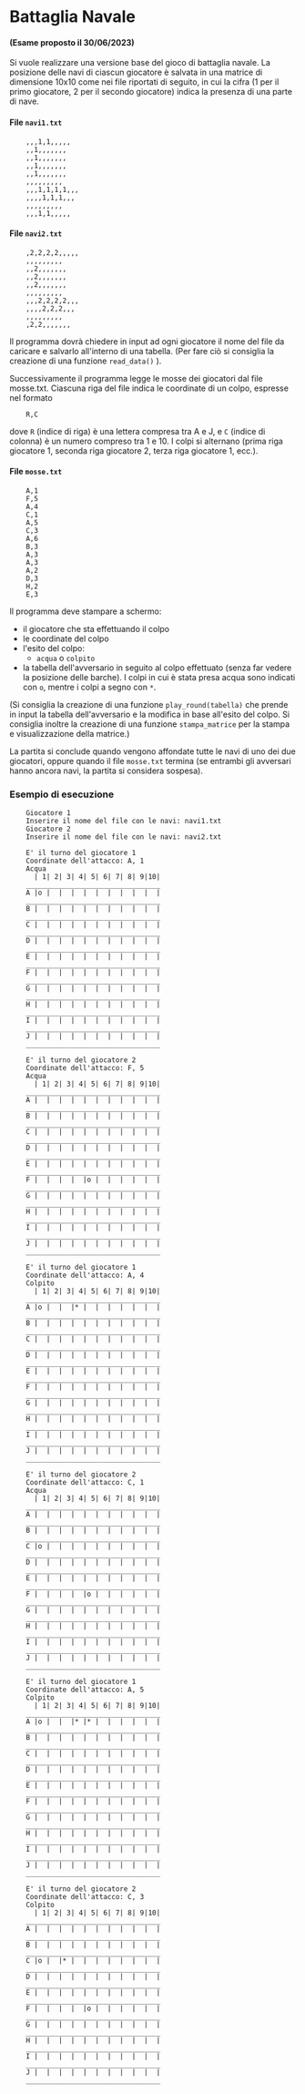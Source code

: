 # Battaglia Navale

#### (Esame proposto il 30/06/2023)

Si vuole realizzare una versione base del gioco di battaglia navale. 
La posizione delle navi di ciascun giocatore è salvata in una matrice di dimensione 10x10
come nei file riportati di seguito, in cui la cifra
(1 per il primo giocatore, 2 per il secondo giocatore)
indica la presenza di una parte di nave.

#### File `navi1.txt`

        ,,,1,1,,,,,
        ,,1,,,,,,,
        ,,1,,,,,,,
        ,,1,,,,,,,
        ,,1,,,,,,,
        ,,,,,,,,,
        ,,,1,1,1,1,,,
        ,,,,1,1,1,,,
        ,,,,,,,,,
        ,,,1,1,,,,,

#### File `navi2.txt`

        ,2,2,2,2,,,,,
        ,,,,,,,,,
        ,,2,,,,,,,
        ,,2,,,,,,,
        ,,2,,,,,,,
        ,,,,,,,,,
        ,,,2,2,2,2,,,
        ,,,,2,2,2,,,
        ,,,,,,,,,
        ,2,2,,,,,,,

Il programma dovrà chiedere in input ad ogni giocatore il nome del file da
caricare e salvarlo all'interno di una tabella. 
(Per fare ciò si consiglia la creazione di una funzione
`read_data()`
).

Successivamente il programma legge le mosse dei giocatori dal file mosse.txt. Ciascuna riga del file indica le coordinate di un colpo, espresse nel formato

        R,C

dove `R` (indice di riga) è una lettera compresa tra A e J, e `C` (indice di colonna)
è un numero compreso tra 1 e 10. I colpi si alternano (prima riga giocatore 1, seconda riga giocatore 2, terza riga giocatore 1, ecc.).

#### File `mosse.txt`

        A,1
        F,5
        A,4
        C,1
        A,5
        C,3
        A,6
        B,3
        A,3
        A,3
        A,2
        D,3
        H,2
        E,3

Il programma deve stampare a schermo: 

- il giocatore che sta effettuando il colpo 
- le coordinate del colpo 
- l'esito del colpo:
  - `acqua` o `colpito`
- la tabella dell'avversario in seguito al colpo effettuato (senza far vedere la posizione delle barche). I colpi in cui è stata presa acqua sono indicati con `o`, mentre i colpi a segno con `*`.

(Si consiglia la creazione di una funzione `play_round(tabella)` che prende in input la tabella dell'avversario e la modifica in base all'esito del colpo. Si consiglia inoltre la creazione di una funzione
`stampa_matrice` per la stampa e visualizzazione della matrice.)

La partita si conclude quando vengono affondate tutte le navi di uno dei due giocatori, oppure quando il file `mosse.txt` termina (se entrambi gli avversari hanno ancora navi, la partita si considera sospesa).

### Esempio di esecuzione

        Giocatore 1
        Inserire il nome del file con le navi: navi1.txt
        Giocatore 2
        Inserire il nome del file con le navi: navi2.txt
        
        E' il turno del giocatore 1
        Coordinate dell'attacco: A, 1
        Acqua
          | 1| 2| 3| 4| 5| 6| 7| 8| 9|10|
        _________________________________
        A |o |  |  |  |  |  |  |  |  |  |
        _________________________________
        B |  |  |  |  |  |  |  |  |  |  |
        _________________________________
        C |  |  |  |  |  |  |  |  |  |  |
        _________________________________
        D |  |  |  |  |  |  |  |  |  |  |
        _________________________________
        E |  |  |  |  |  |  |  |  |  |  |
        _________________________________
        F |  |  |  |  |  |  |  |  |  |  |
        _________________________________
        G |  |  |  |  |  |  |  |  |  |  |
        _________________________________
        H |  |  |  |  |  |  |  |  |  |  |
        _________________________________
        I |  |  |  |  |  |  |  |  |  |  |
        _________________________________
        J |  |  |  |  |  |  |  |  |  |  |
        _________________________________
        
        E' il turno del giocatore 2
        Coordinate dell'attacco: F, 5
        Acqua
          | 1| 2| 3| 4| 5| 6| 7| 8| 9|10|
        _________________________________
        A |  |  |  |  |  |  |  |  |  |  |
        _________________________________
        B |  |  |  |  |  |  |  |  |  |  |
        _________________________________
        C |  |  |  |  |  |  |  |  |  |  |
        _________________________________
        D |  |  |  |  |  |  |  |  |  |  |
        _________________________________
        E |  |  |  |  |  |  |  |  |  |  |
        _________________________________
        F |  |  |  |  |o |  |  |  |  |  |
        _________________________________
        G |  |  |  |  |  |  |  |  |  |  |
        _________________________________
        H |  |  |  |  |  |  |  |  |  |  |
        _________________________________
        I |  |  |  |  |  |  |  |  |  |  |
        _________________________________
        J |  |  |  |  |  |  |  |  |  |  |
        _________________________________
        
        E' il turno del giocatore 1
        Coordinate dell'attacco: A, 4
        Colpito
          | 1| 2| 3| 4| 5| 6| 7| 8| 9|10|
        _________________________________
        A |o |  |  |* |  |  |  |  |  |  |
        _________________________________
        B |  |  |  |  |  |  |  |  |  |  |
        _________________________________
        C |  |  |  |  |  |  |  |  |  |  |
        _________________________________
        D |  |  |  |  |  |  |  |  |  |  |
        _________________________________
        E |  |  |  |  |  |  |  |  |  |  |
        _________________________________
        F |  |  |  |  |  |  |  |  |  |  |
        _________________________________
        G |  |  |  |  |  |  |  |  |  |  |
        _________________________________
        H |  |  |  |  |  |  |  |  |  |  |
        _________________________________
        I |  |  |  |  |  |  |  |  |  |  |
        _________________________________
        J |  |  |  |  |  |  |  |  |  |  |
        _________________________________
        
        E' il turno del giocatore 2
        Coordinate dell'attacco: C, 1
        Acqua
          | 1| 2| 3| 4| 5| 6| 7| 8| 9|10|
        _________________________________
        A |  |  |  |  |  |  |  |  |  |  |
        _________________________________
        B |  |  |  |  |  |  |  |  |  |  |
        _________________________________
        C |o |  |  |  |  |  |  |  |  |  |
        _________________________________
        D |  |  |  |  |  |  |  |  |  |  |
        _________________________________
        E |  |  |  |  |  |  |  |  |  |  |
        _________________________________
        F |  |  |  |  |o |  |  |  |  |  |
        _________________________________
        G |  |  |  |  |  |  |  |  |  |  |
        _________________________________
        H |  |  |  |  |  |  |  |  |  |  |
        _________________________________
        I |  |  |  |  |  |  |  |  |  |  |
        _________________________________
        J |  |  |  |  |  |  |  |  |  |  |
        _________________________________
        
        E' il turno del giocatore 1
        Coordinate dell'attacco: A, 5
        Colpito
          | 1| 2| 3| 4| 5| 6| 7| 8| 9|10|
        _________________________________
        A |o |  |  |* |* |  |  |  |  |  |
        _________________________________
        B |  |  |  |  |  |  |  |  |  |  |
        _________________________________
        C |  |  |  |  |  |  |  |  |  |  |
        _________________________________
        D |  |  |  |  |  |  |  |  |  |  |
        _________________________________
        E |  |  |  |  |  |  |  |  |  |  |
        _________________________________
        F |  |  |  |  |  |  |  |  |  |  |
        _________________________________
        G |  |  |  |  |  |  |  |  |  |  |
        _________________________________
        H |  |  |  |  |  |  |  |  |  |  |
        _________________________________
        I |  |  |  |  |  |  |  |  |  |  |
        _________________________________
        J |  |  |  |  |  |  |  |  |  |  |
        _________________________________
        
        E' il turno del giocatore 2
        Coordinate dell'attacco: C, 3
        Colpito
          | 1| 2| 3| 4| 5| 6| 7| 8| 9|10|
        _________________________________
        A |  |  |  |  |  |  |  |  |  |  |
        _________________________________
        B |  |  |  |  |  |  |  |  |  |  |
        _________________________________
        C |o |  |* |  |  |  |  |  |  |  |
        _________________________________
        D |  |  |  |  |  |  |  |  |  |  |
        _________________________________
        E |  |  |  |  |  |  |  |  |  |  |
        _________________________________
        F |  |  |  |  |o |  |  |  |  |  |
        _________________________________
        G |  |  |  |  |  |  |  |  |  |  |
        _________________________________
        H |  |  |  |  |  |  |  |  |  |  |
        _________________________________
        I |  |  |  |  |  |  |  |  |  |  |
        _________________________________
        J |  |  |  |  |  |  |  |  |  |  |
        _________________________________
        
